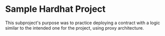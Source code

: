 # Sample Hardhat Project

This subproject's purpose was to practice deploying a contract with a logic similar to the intended one for the project, using proxy architecture.
